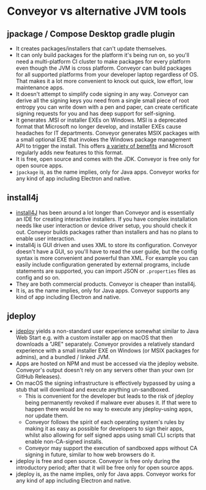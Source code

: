 # Conveyor vs alternative JVM tools

## jpackage / Compose Desktop gradle plugin

* It creates packages/installers that can't update themselves.
* It can only build packages for the platform it's being run on, so you'll need a multi-platform CI cluster to make packages for every platform even though the JVM is cross platform. Conveyor can build packages for all supported platforms from your developer laptop regardless of OS. That makes it a lot more convenient to knock out quick, low effort, low maintenance apps.
* It doesn't attempt to simplify code signing in any way. Conveyor can derive all the signing keys you need from a single small piece of root entropy you can write down with a pen and paper, can create certificate signing requests for you and has deep support for self-signing.
* It generates .MSI or installer EXEs on Windows. MSI is a deprecated format that Microsoft no longer develop, and installer EXEs cause headaches for IT departments. Conveyor generates MSIX packages with a small optional EXE that invokes the Windows package management API to trigger the install. This offers [a variety of benefits](../outputs.md) and Microsoft regularly adds new features to this format.
* It is free, open source and comes with the JDK. Conveyor is free only for open source apps.
* `jpackage` is, as the name implies, only for Java apps. Conveyor works for any kind of app including Electron and native.

## install4j

* [install4J](https://www.ej-technologies.com/products/install4j/overview.html) has been around a lot longer than Conveyor and is essentially an IDE for creating interactive installers. If you have complex installation needs like user interaction or device driver setup, you should check it out. Conveyor builds packages rather than installers and has no plans to enable user interaction.
* install4j is GUI driven and uses XML to store its configuration. Conveyor doesn't have a GUI, so you'll have to read the user guide, but the config syntax is more convenient and powerful than XML. For example you can easily include configuration generated by external programs, include statements are supported, you can import JSON or `.properties` files as config and so on.
* They are both commercial products. Conveyor is cheaper than install4j.
* It is, as the name implies, only for Java apps. Conveyor supports any kind of app including Electron and native.

## jdeploy

* [jdeploy](https://www.jdeploy.com/) yields a non-standard user experience somewhat similar to Java Web Start e.g. with a custom installer app on macOS that then downloads a "JRE" separately. Conveyor provides a relatively standard experience with a small installer EXE on Windows (or MSIX packages for admins), and a bundled / linked JVM.
* Apps are hosted on NPM and must be accessed via the jdeploy website. Conveyor's output doesn't rely on any servers other than your own (or GitHub Releases).
* On macOS the signing infrastructure is effectively bypassed by using a stub that will download and execute anything un-sandboxed.
    * This is convenient for the developer but leads to the risk of jdeploy being permanently revoked if malware ever abuses it. If that were to happen there would be no way to execute any jdeploy-using apps, nor update them.
    * Conveyor follows the spirit of each operating system's rules by making it as easy as possible for developers to sign their apps, whilst also allowing for self signed apps using small CLI scripts that enable non-CA-signed installs.
    * Conveyor may support the execution of sandboxed apps without CA signing in future, similar to how web browsers do it.
* jdeploy is free and open source. Conveyor is free only during the introductory period; after that it will be free only for open source apps.
* jdeploy is, as the name implies, only for Java apps. Conveyor works for any kind of app including Electron and native.
